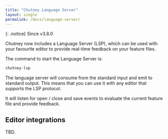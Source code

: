 ```yaml
---
title: "Chutney Language Server"
layout: single
permalink: /docs/language-server/
---
```


{: .notice}
Since v3.8.0

Chutney now includes a Language Server (LSP), which can be used with your favourite editor to provide real-time feedback on your feature files.

The command to start the Language Server is:

```bash
chutney-lsp
```

The language server will consume from the standard input and emit to standard output. This means that you can use it with any editor that supports the LSP protocol.

It will listen for open / close and save events to evaluate the current feature file and provide feedback.

## Editor integrations

TBD.
